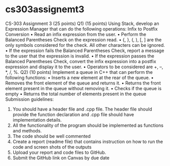 # cs303assignemt3
CS-303 Assignment 3
(25 points)
Q1) (15 points) Using Stack, develop an Expression Manager that can do the following operations:
Infix to Postfix Conversion
• Read an infix expression from the user.
• Perform the Balanced Parentheses Check on the expression read.
• {, }, (, ), [, ] are the only symbols considered for the check. All other characters can be ignored.
• If the expression fails the Balanced Parentheses Check, report a message to the user that the
expression is invalid.
• If the expression passes the Balanced Parentheses Check, convert the infix expression into a
postfix expression and display it to the user.
• Operators to be considered are +, –, *, /, %.
Q2) (10 points) Implement a queue in C++ that can perform the following functions:
• Inserts a new element at the rear of the queue.
• Removes the front element of the queue and returns it.
• Returns the front element present in the queue without removing it.
• Checks if the queue is empty
• Returns the total number of elements present in the queue
Submission guidelines:
1) You should have a header file and .cpp file. The header file should provide the function
declaration and .cpp file should have implementation details.
2) All the functionality of the program should be implemented as functions and methods.
3) The code should be well commented
4) Create a report (readme file) that contains instruction on how to run the code and screen shots
of the outputs
5) Upload your report and code files to GitHub.
6) Submit the GitHub link on Canvas by due date
